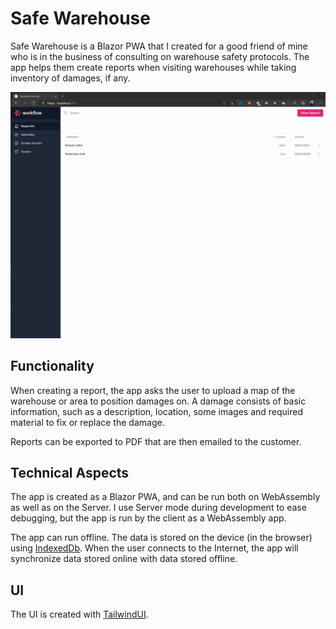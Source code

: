 # Safe Warehouse

Safe Warehouse is a Blazor PWA that I created for a good friend of mine who is in the business of consulting on warehouse safety protocols.
The app helps them create reports when visiting warehouses while taking inventory of damages, if any.

![Safe Warehouse demo](/docs/animation.gif)

## Functionality
When creating a report, the app asks the user to upload a map of the warehouse or area to position damages on.
A damage consists of basic information, such as a description, location, some images and required material to fix or replace the damage.

Reports can be exported to PDF that are then emailed to the customer.

## Technical Aspects

The app is created as a Blazor PWA, and can be run both on WebAssembly as well as on the Server. I use Server mode during development to ease debugging, but the app is run by the client as a WebAssembly app.

The app can run offline. The data is stored on the device (in the browser) using [IndexedDb](https://developer.mozilla.org/en-US/docs/Web/API/IndexedDB_API). When the user connects to the Internet, the app will synchronize data stored online with data stored offline.

## UI

The UI is created with [TailwindUI](http://tailwindui.com/).
